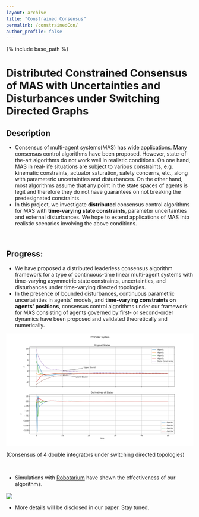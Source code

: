 ```yaml
---
layout: archive
title: "Constrained Consensus"
permalink: /constrainedCon/
author_profile: false
---
```


{% include base_path %}

# Distributed Constrained Consensus of MAS with Uncertainties and Disturbances under Switching Directed Graphs

## Description
-   Consensus of multi-agent systems(MAS) has wide applications. Many consensus control algorithms have been proposed. However, state-of-the-art algorithms do not work well in realistic conditions. On one hand, MAS in real-life situations are subject to various constraints, e.g. kinematic constraints, actuator saturation, safety concerns, etc., along with parameteric uncertainties and disturbances. On the other hand, most algorithms assume that any point in the state spaces of agents is legit and therefore they do not have guarantees on not breaking the predesignated constraints. 
-   In this project, we investigate **distributed** consensus control algorithms for MAS with **time-varying state constraints**, parameter uncertainties and external disturbances. We hope to extend applications of MAS into realistic scenarios involving the above conditions.  

<br/>

## Progress: 

-   We have proposed a distributed leaderless consensus algorithm framework for a type of continuous-time linear multi-agent systems with time-varying asymmetric state constraints, uncertainties, and disturbances under time-varying directed topologies. 
-   In the presence of bounded disturbances, continuous parametric uncertainties in agents' models, and **time-varying constraints on agents' positions**, consensus control algorithms under our framework for MAS consisting of agents governed by first- or second-order dynamics have been proposed and validated theoretically and numerically.  

<img src="../images/2ord.png" scale="100%" align="center">

(Consensus of 4 double integrators under switching directed topologies) 

<br/>

-   Simulations with [Robotarium](https://www.robotarium.gatech.edu/) have shown the effectiveness of our algorithms. 

<img src="../images/robotariumSim.gif" scale="120%" align="center">

<br/>

-   More details will be disclosed in our paper. Stay tuned. 

<br/>

